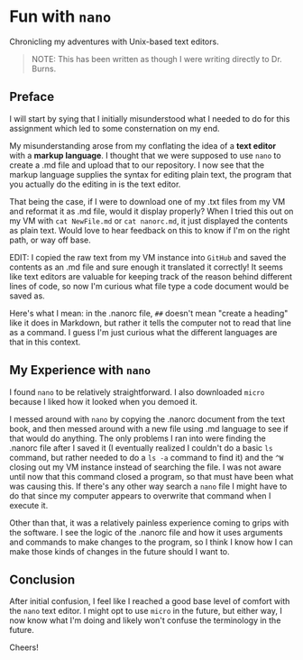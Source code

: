# Fun with `nano`
Chronicling my adventures with Unix-based text editors.
> NOTE: This has been written as though I were writing
>   directly to Dr. Burns.

## Preface

I will start by sying that I initially misunderstood
what I needed to do for this assignment which led to 
some consternation on my end.

My misunderstanding arose from my conflating the idea 
of a **text editor** with a **markup language**. I thought
that we were supposed to use `nano` to create a .md file
and upload that to our repository. I now see that the 
markup language supplies the syntax for editing plain text,
the program that you actually do the editing in is the text
editor.

That being the case, if I were to download one of my .txt
files from my VM and reformat it as .md file, would it display properly?
When I tried this out on my VM with `cat NewFile.md` or 
`cat nanorc.md`, it just displayed the contents as plain text.
Would love to hear feedback on this to know if I'm on the right path,
or way off base.

EDIT: I copied the raw text from my VM instance into `GitHub` and saved
the contents as an .md file and sure enough it translated it correctly!
It seems like text editors are valuable for keeping track of the reason
behind different lines of code, so now I'm curious what file type a code
document would be saved as.

Here's what I mean: in the .nanorc file, `##` doesn't mean "create a heading"
like it does in Markdown, but rather it tells the computer not to read 
that line as a command. I guess I'm just curious what the different languages
are that in this context.

## My Experience with `nano`
I found `nano` to be relatively straightforward. I also downloaded
`micro` because I liked how it looked when you demoed it.

I messed around with `nano` by copying the .nanorc document from 
the text book, and then messed around with a new file using .md
language to see if that would do anything. The only problems I 
ran into were finding the .nanorc file after I saved it (I eventually
realized I couldn't do a basic `ls` command, but rather needed
to do a `ls -a` command to find it) and the `^W` closing out my
VM instance instead of searching the file. I was not aware until 
now that this command closed a program, so that must have been what 
was causing this. If there's any other way search a `nano` file I 
might have to do that since my computer appears to overwrite that
command when I execute it.

Other than that, it was a relatively painless experience coming
to grips with the software. I see the logic of the .nanorc file
and how it uses arguments and commands to make changes to the program,
so I think I know how I can make those kinds of changes in the future
should I want to.

## Conclusion
After initial confusion, I feel like I reached a good base level of comfort
with the `nano` text editor. I might opt to use `micro` in the future, but
either way, I now know what I'm doing and likely won't confuse the terminology
in the future.

Cheers!
